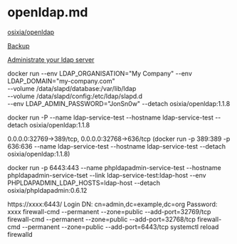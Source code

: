 # openldap.md

[osixia/openldap](https://github.com/osixia/docker-openldap)

[Backup](https://github.com/osixia/docker-openldap-backup)

[Administrate your ldap server](https://github.com/osixia/docker-phpLDAPadmin)

docker run --env LDAP_ORGANISATION="My Company" --env LDAP_DOMAIN="my-company.com" \
--volume /data/slapd/database:/var/lib/ldap \
--volume /data/slapd/config:/etc/ldap/slapd.d \
--env LDAP_ADMIN_PASSWORD="JonSn0w" --detach osixia/openldap:1.1.8


docker run -P --name ldap-service-test --hostname ldap-service-test --detach osixia/openldap:1.1.8

0.0.0.0:32769->389/tcp, 0.0.0.0:32768->636/tcp 
(docker run -p 389:389 -p 636:636 --name ldap-service-test --hostname ldap-service-test --detach osixia/openldap:1.1.8)

docker run -p 6443:443 --name phpldapadmin-service-test --hostname phpldapadmin-service-tset --link ldap-service-test:ldap-host --env PHPLDAPADMIN_LDAP_HOSTS=ldap-host --detach osixia/phpldapadmin:0.6.12

https://xxxx:6443/
Login DN: cn=admin,dc=example,dc=org
Password: xxxx
firewall-cmd --permanent --zone=public  --add-port=32769/tcp
firewall-cmd --permanent --zone=public  --add-port=32768/tcp
firewall-cmd --permanent --zone=public  --add-port=6443/tcp
systemctl reload firewalld
